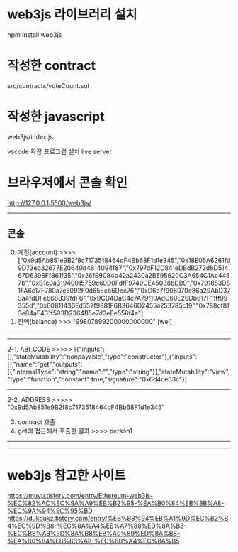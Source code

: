 # web3js 라이브러리 설치
npm install web3js

# 작성한 contract
src/contracts/voteCount.sol

# 작성한 javascript
web3js/index.js



vscode 확장 프로그램 설치
live server 

# 브라우저에서 콘솔 확인   
http://127.0.0.1:5500/web3js/


--------------------------------
콘솔
--------------------------------

0. 계정(account) >>>>  ["0x9d5Ab851e9B2f8c7173518464dF4Bb68F1d1e345","0x18E05A6261fd9D73ed32677E20640d4814094f87","0x797dF12D841eDBdB272d6D51467D6398Ff861f35","0x26fB9084b42a2430a2B595620C3A654C1Ac4457b","0xB1c0a31940015759c69D0FdfF9749CE45038bDB9","0x791853D81FA6c17F780a7c5092F0d65Eeb6Dec76","0xD6c7f908070c86a29AbD373a4fdDFe668839fdF6","0x9CD4DaC4c7A79f10AdC60E26Db617F11ff99355d","0x60811430Ed552f9881F6B3646D2455a253785c19","0x788cf813e84aF431f593D2364B5e7d3eEe556f4a"]
1. 잔액(balance) >>> "99807899200000000000" [wei]

-------------------------------------------------
-------------------------------------------------

2-1. ABI_CODE >>>>> [{"inputs":[],"stateMutability":"nonpayable","type":"constructor"},{"inputs":[],"name":"get","outputs":[{"internalType":"string","name":"","type":"string"}],"stateMutability":"view","type":"function","constant":true,"signature":"0x6d4ce63c"}]

-------------------------------------------------
2-2. ADDRESS >>>>> "0x9d5Ab851e9B2f8c7173518464dF4Bb68F1d1e345"


3. contract 호출
4. get에 접근해서 호출한 결과 >>>> person1

--------------------------------

--------------------------------



# web3js 참고한 사이트

https://muyu.tistory.com/entry/Ethereum-web3js-%EC%82%AC%EC%9A%A9%EB%B2%95-%EA%B0%84%EB%8B%A8-%EC%9A%94%EC%95%BD
https://dukdukz.tistory.com/entry/%EB%B8%94%EB%A1%9D%EC%B2%B4%EC%9D%B8-%EC%8A%A4%EB%A7%88%ED%8A%B8-%EC%BB%A8%ED%8A%B8%EB%A0%89%ED%8A%B8-%EA%B0%84%EB%8B%A8-%EC%8B%A4%EC%8A%B5
